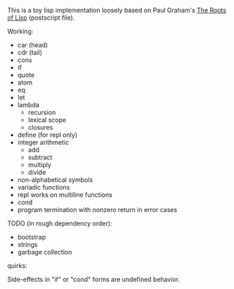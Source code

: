 This is a toy lisp implementation loosely based on Paul Graham's [The Roots of Lisp](http://ep.yimg.com/ty/cdn/paulgraham/jmc.ps) (postscript file).

Working:

- car (head)
- cdr (tail)
- cons
- if
- quote
- atom
- eq
- let
- lambda
  - recursion
  - lexical scope
  - closures
- define (for repl only)
- integer arithmetic
  - add
  - subtract
  - multiply
  - divide
- non-alphabetical symbols
- variadic functions
- repl works on multiline functions
- cond
- program termination with nonzero return in error cases

TODO (in rough dependency order):
- bootstrap
- strings
- garbage collection


quirks:

Side-effects in "if" or "cond" forms are undefined behavior.
